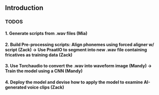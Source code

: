 ## Introduction

### TODOS

#### 1. Generate scripts from .wav files (Mia)
#### 2. Build Pre-processing scripts: Align phonemes using forced aligner w/ script (Zack) -> Use PraatIO to segment into new .wav file containing fricatives as training data (Zack)
#### 3. Use Torchaudio to convert the .wav into waveform image (Mandy) -> Train the model using a CNN (Mandy)
#### 4. Deploy the model and devise how to apply the model to examine AI-generated voice clips (Zack)